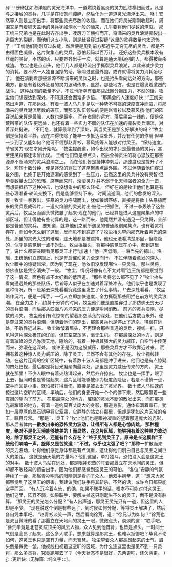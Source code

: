 砰！!磅礴犹如海洋般的灵光海洋中，一道燃烧着黑炎的灵力匹练横扫而过，凡是与之接触的灵兵，几乎是在顷刻间蹦碎，然后化为一道道灵光漂浮出来。
咻！安然等人则是立即出手，将那些灵光尽数的收起。
而在她们将灵光刚刚收起时，周围又是有着铺天盖地的灵兵犹如潮水一般的涌来，几乎要将他们尽数的淹没。
那王统三兄弟也是在此时齐齐出手，凌厉刀芒横扫而开，将涌来的灵兵浪潮撕裂出一道巨大的裂缝，而他们这支小队，则是赶紧穿过裂缝“这里的灵兵数量也太恐怖了！”王统他们刚刚穿过裂缝，然后便是见到前方那近乎无穷无尽的灵兵，都是不由得面色凝重，这片聚集点的灵兵，恐怕起码以百万计。
还好这些灵兵根本没有丝毫的灵智，不然的话，只要齐齐出手一次，就算是通天境级别的人，都得被轰杀成渣。
牧尘也是点点头，他们几人都是轮流出手撕裂灵兵浪潮，以此来减少灵力的消耗，要不然一人独自强撑的话，等闯过这最外围，或许就得将灵力消耗殆尽了。
他在清剿着那些源源不断涌来的灵兵之时，也是抬头看向远处的方向，那些地方，都是有着格外狂暴的灵力波动传来，显然，那些地方，也是在爆发着激烈的战斗。
这种战圈的数量不少，不过也所幸有着那些战圈分担压力，不然的话，牧尘他们想要达到深处，不知道还会困难多少倍。
“那黑会的人速度好快！”王统突然出声道，在那远处，有着一波人马几乎是以一种势不可挡的速度直冲而进，将那涌来的灵兵潮流尽数的碾压，而那支队伍领头的便是赵青衫以及慕风扬·他们的阵容说起来算是最强，人数也是最多。
而在右侧的远方，落后黑会一线的，便是徐荒所带的队伍·更远处，也还有着一些实力不弱的队伍在加速的撕裂灵兵潮流，对着深处挺进。
“不用急，就算最早到了深处，真当灵王是那么好解决的吗？”牧尘倒是保持着平静，现在冲得快除了能早一步抵达深处外，并没有任何的作用·但早一步到了又能如何？他可不信那赵青衫，慕风扬等人能够对付灵王。
“保持速度，节省灵力·现在才刚开始呢。
”牧尘提醒道，如今出现的才只是最普通的灵兵，甚至连灵将都还未曾出现。
王统他们皆是点点头，然后全神贯注的将心思放在那些源源不断涌来的灵兵浪潮之上。
而在他们皆是凝神冲刺后，那速度也是提升了不少，短短十数分钟，便是逐渐的穿过了这座聚集点最外围。
不过伴随着他们穿过最外围，也终于是开始逐渐的感觉到了一些压力，虽然这里的灵兵并没有灵智·但毕竟数量太过的恐怖，席卷而来时，滚滚灵力·并不弱于化天境强者的全力一击，而想要抵挡下这种冲击，也没想象中的那么轻松。
但好在的是牧尘他们也算是有些心理准备·轮流交换下，倒是能够坚持下来。
时间流逝间，他们的愈发的深入。
轰！牧尘一拳轰出，狂暴的灵力呼啸而出，犹如狼烟匹练，直接是将数十头暴掠而来的灵兵轰成碎片，一道火焰般的灵光射出·被他一把抓住。
不过一拳轰杀了这些灵兵后，牧尘反而眉头微微皱了起来·现在的他们，已经算是进入这座聚集点的中部区域，但让得他有些诧异的是，这一路而来，他竟然并没有遇见一只灵将，全部都是普通的灵兵。
要知道，就算他们之前所遇见的普通级别聚集点，也有着灵将存在，而如今怎么到了这里，反而见不到踪迹了？牧尘抬头望向那充斥着灵光的深处，那里的灵光太过的璀璨，连天地都是被遮掩，他也无法看清楚那里，但隐隐的，似乎是感觉到一点不对劲。
牧尘摇摇头，将那种感觉压在心中，都到这里了，说什么都要亲眼看见那灵王才行“加速！”他一声低喝，一麻当先的掠出，洛璃，王统他们立即跟上，也是开启催动灵力全速而行。
不过伴随着愈发的深入，牧尘眼中的惊疑越浓，因为到了现在，他依旧没发现哪怕一只灵将。
那些灵将，仿佛直接是凭空消失了一般。
“牧尘，情况好像有点不太对啊”连王统都是察觉到了这一情况，面色有点不太好看的低声道。
“那些灵将怎么都不见了？”牧尘抬头看向遥远处的那些队伍，后者等人似乎在加速对着深处冲去，他们似乎也是发现了这种情况，所－赶紧去深处看看究竟这里发生了什么事情。
!“去深处看看。
”牧尘略作沉吟，便是一挥手，一行人立即加快速度，全力撕裂那些阻拦在前方的灵兵浪潮。
在全力之下，约莫十分钟的时间，牧尘他们便是直接穿过了那仿佛无穷无尽的灵兵浪潮，而后那从四面八方涌来的压力便是瞬间消散。
前方的灵兵浪潮，尽数的消失。
牧尘他们有点惊愕的望着那空荡荡的深处，在他们后方数百米外，便是穿过来的灵兵浪潮，但随着他们的穿出，那些灵兵也是停止了追杀，徘徊在远处，不敢靠近过来。
牧尘微皱着眉头，不再理会那些普通的灵兵，视线一扫，只见得这片深处极其的辽阔，但其空空荡荡，毫无生机。
在那最深处的地方，则是有着璀璨的灵光弥漫天地，隐约的，有着一种极其强大的灵力威压，自空气中传荡而来，弥漫在这深处。
或许正是因为这股威压，那些灵兵方才不敢靠近过来。
而拥有着这种惊人灵力威压的，除了灵王，显然不会有其他的存在。
牧尘视线转动，在这片辽阔的空旷区域中，有着数十波人马都是冲了进来，他们也是有点惊疑的四处扫视，最后都是将目光凝聚向最深处，那里是灵力威压传来的方向。
灵王就在那里！不少人眼中有着火热涌起来，然后齐齐掠出。
牧尘也是一挥手，跟了上去，但同时也是警惕起来，这片区域能够被评为极度危险级，若是不谨慎一点，空手而回是小事，就怕被打得重伤，直接是被丢出了灵光界。
数十波人马快速的掠过这片空旷的区域，半晌后，他们的身影开始一个个的停下来，然后眼带着一些震撼的望向了前方。
在那最深处的地方，璀璨的灵光不断的散发出来，而在那灵光最耀眼的地方，有着一道约莫百丈庞大的身影，那道身影，通体布满着晶石，犹如一层厚厚的晶石铠甲将它笼罩，它静静的站立在那里，但却是犹如这片区域的帝王，瞩目异常。
“那是¨．灵王？”牧尘他们也是眼神凝重的望着那道庞大的光影，那从后者体内一**散发出来的恐怖灵力波动，让得所有人都是心惊肉跳。
那种程度，绝对不是化天境能够媲美的！而显然，在这片区域，能够拥有着这种灵力波动的，除了那灵王之外，还能有什么存在？“终于见到灵王了，原来是长这模样”王统他们喃喃一声，旋即又是苦笑道：“不过，似乎也太强了吧？”那种一**扩散而来的灵力波动，让得他们感觉身体都是有点沉重，这让得他们明白自己与灵王之间巨大的差距。
这就是通天境的力量吗？他们这里，单打独斗，恐怕没人会是这灵王的对手。
数十波人马站在远处，都是眼神炽热的盯着那矗立在天地间的灵王，但却都不敢轻易的擅自出手，因为他们都感觉到这灵王的可怕。
“各位”安静的气氛持续了一会，那赵青衫明亮的眼睛则是看向了众人，他双手抱拳，道：“想来大家都察觉到了这灵王的厉害，我建议我们联手将其斩杀，不然的话，或许今日都只能空手而回。
”有人沉吟着点头，的确，如果不联手的话，根本不可能对付这灵王，他们这里，阵容不弱，如果联手，要解决掉这只刚诞生不久的灵王，倒不是没有胜算。
“那灵王的灵光怎么分配？”有人出声道，那灵王灵光只有一道，但这里的人却是不少。
“现在说这个倒是有些远了，到时候如何分配，等将灵王解决了，然后各自凭本事吧。
”赵青衫淡笑一声，然后看向徐荒，道：“徐兄认为如何？”徐荒也是双目微眯的看了那矗立在天地间的灵王一眼，微微点头，淡淡的道：“联手吧。
”徐荒毕竟是北苍灵院顶尖的风云人物，众人见到他首肯，也皆是点头，一时间士气倒是高昂了起来，这么多人联手，想来就算是那灵王，也难以抵御吧？毕竟不论如何，这灵王也只是空有力量，而无智慧。
牧尘望着众人那高昂起来的士气，眉头倒是微微一皱，他视线扫视着这空旷的区域，为什么连这里也是见不到一只灵将，那么多灵将，究竟跑哪去了？（今天状态不是很好，先两更吧，还欠两更。
）〖∷更新快∷无弹窗∷纯文字∷〗。
